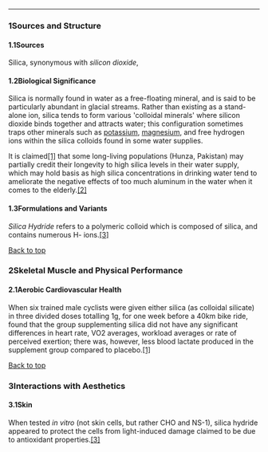 





---


### 1Sources and Structure

#### 1.1Sources


Silica, synonymous with *silicon dioxide*,


#### 1.2Biological Significance


Silica is normally found in water as a free-floating mineral, and is said to be particularly abundant in glacial streams. Rather than existing as a stand-alone ion, silica tends to form various 'colloidal minerals' where silicon dioxide binds together and attracts water; this configuration sometimes traps other minerals such as [potassium](/supplements/potassium/), [magnesium](/supplements/magnesium/), and free hydrogen ions within the silica colloids found in some water supplies.


It is claimed[[1]](#ref1) that some long-living populations (Hunza, Pakistan) may partially credit their longevity to high silica levels in their water supply, which may hold basis as high silica concentrations in drinking water tend to ameliorate the negative effects of too much aluminum in the water when it comes to the elderly.[[2]](#ref2)


#### 1.3Formulations and Variants


*Silica Hydride* refers to a polymeric colloid which is composed of silica, and contains numerous H- ions.[[3]](#ref3)


[Back to top](#c-sources-and-structure)
### 2Skeletal Muscle and Physical Performance

#### 2.1Aerobic Cardiovascular Health


When six trained male cyclists were given either silica (as colloidal silicate) in three divided doses totalling 1g, for one week before a 40km bike ride, found that the group supplementing silica did not have any significant differences in heart rate, VO2 averages, workload averages or rate of perceived exertion; there was, however, less blood lactate produced in the supplement group compared to placebo.[[1]](#ref1)


[Back to top](#c-skeletal-muscle-and-physical-performance)
### 3Interactions with Aesthetics

#### 3.1Skin


When tested *in vitro* (not skin cells, but rather CHO and NS-1), silica hydride appeared to protect the cells from light-induced damage claimed to be due to antioxidant properties.[[3]](#ref3)

 


